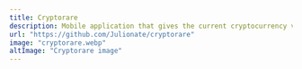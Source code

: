 ```yaml
---
title: Cryptorare
description: Mobile application that gives the current cryptocurrency value.
url: "https://github.com/Julionate/cryptorare"
image: "cryptorare.webp"
altImage: "Cryptorare image"
---
```

